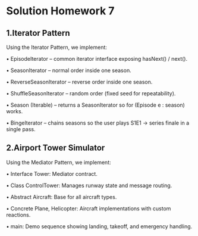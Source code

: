 # Solution Homework 7
 
 ## 1.Iterator Pattern 
 
 Using the Iterator Pattern, we implement:
 
 • EpisodeIterator – common iterator interface exposing hasNext() / next().
 
 • SeasonIterator – normal order inside one season.
 
 • ReverseSeasonIterator – reverse order inside one season.
 
 • ShuffleSeasonIterator – random order (fixed seed for repeatability).
 
 • Season (Iterable) – returns a SeasonIterator so for (Episode e : season) works.
 
 • BingeIterator – chains seasons so the user plays S1E1 → series finale in a single pass.

## 2.Airport Tower Simulator

 Using the Mediator Pattern, we implement:

 • Interface Tower: Mediator contract.

 • Class ControlTower: Manages runway state and message routing.

 • Abstract Aircraft: Base for all aircraft types.

 • Concrete Plane, Helicopter: Aircraft implementations with custom reactions.

 • main: Demo sequence showing landing, takeoff, and emergency handling.
